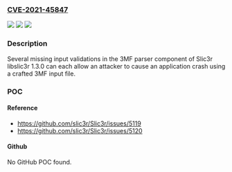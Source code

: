 ### [CVE-2021-45847](https://cve.mitre.org/cgi-bin/cvename.cgi?name=CVE-2021-45847)
![](https://img.shields.io/static/v1?label=Product&message=n%2Fa&color=blue)
![](https://img.shields.io/static/v1?label=Version&message=n%2Fa&color=blue)
![](https://img.shields.io/static/v1?label=Vulnerability&message=n%2Fa&color=brighgreen)

### Description

Several missing input validations in the 3MF parser component of Slic3r libslic3r 1.3.0 can each allow an attacker to cause an application crash using a crafted 3MF input file.

### POC

#### Reference
- https://github.com/slic3r/Slic3r/issues/5119
- https://github.com/slic3r/Slic3r/issues/5120

#### Github
No GitHub POC found.

